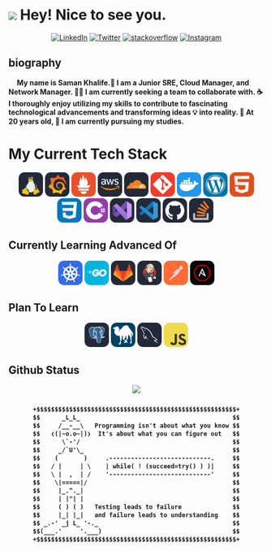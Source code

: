 <h1><img src="https://emojis.slackmojis.com/emojis/images/1531849430/4246/blob-sunglasses.gif?1531849430" width="45"/> Hey! Nice to see you.</h1>


<div align="center">
<a href="https://www.linkedin.com/in/saman-khalife/" target="_blank"><img alt="LinkedIn" src="https://img.shields.io/badge/linkedin-29146b?&style=for-the-badge&logo=linkedin&logoColor=white" /></a>  <a href="https://twitter.com/Saman_kh4" target="_blank"><img alt="Twitter" src="https://img.shields.io/badge/twitter-%231DA1F2.svg?&style=for-the-badge&logo=twitter&logoColor=white" /></a>  
 <a href="https://stackoverflow.com/users/16749263/saman-kh" target="_blank"><img alt="stackoverflow" src="https://img.shields.io/badge/stackoverflow-ff9900?&style=for-the-badge&logo=stackoverflow&logoColor=white" /></a> <a href="https://www.instagram.com/saman.kh4/" target="_blank"><img alt="Instagram" src="https://img.shields.io/badge/Instargam-e33811?&style=for-the-badge&logo=instagram&logoColor=white" /></a>
</div>

## biography

<b>
&nbsp;&nbsp;&nbsp;&nbsp; My name is Saman Khalife.👋 I am a Junior SRE, Cloud Manager, and Network Manager. 🧑‍💻 I am currently seeking a team to collaborate with. ☕ I thoroughly enjoy utilizing my skills to contribute to fascinating technological advancements and transforming ideas 💡 into reality. 📖 At 20 years old, 👦 I am currently pursuing my studies.
</b> 



# My Current Tech Stack
<p align="center">
  <a>
<img src="https://github.com/tandpfun/skill-icons/blob/main/icons/Linux-Dark.svg" width="48" title="Linux">   
   <img src="https://github.com/tandpfun/skill-icons/blob/main/icons/Grafana-Dark.svg" width="48" title="Grafana">    
   <img src="https://github.com/tandpfun/skill-icons/blob/main/icons/Prometheus.svg" width="48" title="Prometheus">    
   <img src="https://github.com/tandpfun/skill-icons/blob/main/icons/AWS-Dark.svg" width="48" title="AWS">    
   <img src="https://github.com/tandpfun/skill-icons/blob/main/icons/Cloudflare-Dark.svg" width="48" title="Cloudflare">     <img src="https://github.com/tandpfun/skill-icons/blob/main/icons/Git.svg" width="48" title="Git">   
   <img src="https://github.com/tandpfun/skill-icons/blob/main/icons/Docker.svg" width="48" title="Docker">  
   <img src="https://github.com/tandpfun/skill-icons/blob/main/icons/Wordpress.svg" width="48" title="Wordpress">  
   <img src="https://github.com/tandpfun/skill-icons/blob/main/icons/HTML.svg" width="48" title="HTML">  
   <img src="https://github.com/tandpfun/skill-icons/blob/main/icons/CSS.svg" width="48" title="CSS">    
   <img src="https://github.com/tandpfun/skill-icons/blob/main/icons/CS.svg" width="48"  title="C#">  
   <img src="https://github.com/tandpfun/skill-icons/blob/main/icons/VisualStudio-Dark.svg" width="48" title="VisualStudio">   
   <img src="https://github.com/tandpfun/skill-icons/blob/main/icons/VSCode-Dark.svg" width="48" title="Vscode">    
   <img src="https://github.com/tandpfun/skill-icons/blob/main/icons/Github-Dark.svg" width="48" title="Github">   
   <img src="https://github.com/tandpfun/skill-icons/blob/main/icons/StackOverflow-Dark.svg" width="48" title="StackOverFlow">         
   <img src="" width="48" title="">
 </a>
</p>



## Currently Learning Advanced Of
<p align="center">
  <a>
   <img src="https://github.com/tandpfun/skill-icons/blob/main/icons/Kubernetes.svg" width="48" title="Kubernetes">    
   <img src="https://github.com/tandpfun/skill-icons/blob/main/icons/GoLang.svg" width="48" title="GoLang">   
   <img src="https://github.com/tandpfun/skill-icons/blob/main/icons/GitLab-Dark.svg" width="48" title="GitLab">  
   <img src="https://github.com/tandpfun/skill-icons/blob/main/icons/Jenkins-Dark.svg" width="48" title="Jenkins">
   <img src="https://github.com/tandpfun/skill-icons/blob/main/icons/Postman.svg" width="48" title="Postman">
   <img src="https://github.com/tandpfun/skill-icons/blob/main/icons/Ansible.svg" width="48" title="ansible">
   
  </a>
</p>



## Plan To Learn
<p align="center">
  <a> 
   <img src="https://github.com/tandpfun/skill-icons/blob/main/icons/PostgreSQL-Dark.svg" width="48" title="PostgreSQL">  
   <img src="https://github.com/tandpfun/skill-icons/blob/main/icons/Perl.svg" width="48" title="Perl">   
   <img src="https://github.com/tandpfun/skill-icons/blob/main/icons/MySQL-Dark.svg" width="48" title="MySQL">  
   <img src="https://github.com/tandpfun/skill-icons/blob/main/icons/JavaScript.svg" width="48"  title="Javascript">   
  </a>
</p>

## Github Status

<div align="center">
    <a href="https://github.com/SamanKhalife" title="Go to Source">
      <img width=400 src="https://github-readme-stats.vercel.app/api?username=SamanKhalife&show_icons=true&theme=dark&hide_border=true" />
    </a>
</div>

<h4 align="center">

 ```
+$$$$$$$$$$$$$$$$$$$$$$$$$$$$$$$$$$$$$$$$$$$$$$$$$$$$$$$+
$$      _L_L_                                          $$
$$     /__-__\   Programming isn't about what you know $$
$$   ❮(|~o.o~|)❯  It's about what you can figure out   $$
$$      \`-'/                                          $$
$$     _/`U'\_                                         $$
$$    (       )     .----------------------------.     $$
$$   / |     | \    | while( ! (succeed=try() ) )|     $$
$$   \ |  ,  | /    '----------------------------'     $$
$$    \|=====|/                                        $$
$$     |_.^._|                                         $$
$$     | |"| |                                         $$
$$     ( ) ( )   Testing leads to failure              $$
$$     |_| |_|   and failure leads to understanding    $$
$$ _.-' _j L_ '-._                                     $$
$$(___.'     '.___)                                    $$
+$$$$$$$$$$$$$$$$$$$$$$$$$$$$$$$$$$$$$$$$$$$$$$$$$$$$$$$+

```
</h4>
